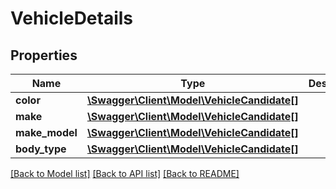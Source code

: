 # VehicleDetails

## Properties
Name | Type | Description | Notes
------------ | ------------- | ------------- | -------------
**color** | [**\Swagger\Client\Model\VehicleCandidate[]**](VehicleCandidate.md) |  | [optional] 
**make** | [**\Swagger\Client\Model\VehicleCandidate[]**](VehicleCandidate.md) |  | [optional] 
**make_model** | [**\Swagger\Client\Model\VehicleCandidate[]**](VehicleCandidate.md) |  | [optional] 
**body_type** | [**\Swagger\Client\Model\VehicleCandidate[]**](VehicleCandidate.md) |  | [optional] 

[[Back to Model list]](../README.md#documentation-for-models) [[Back to API list]](../README.md#documentation-for-api-endpoints) [[Back to README]](../README.md)


